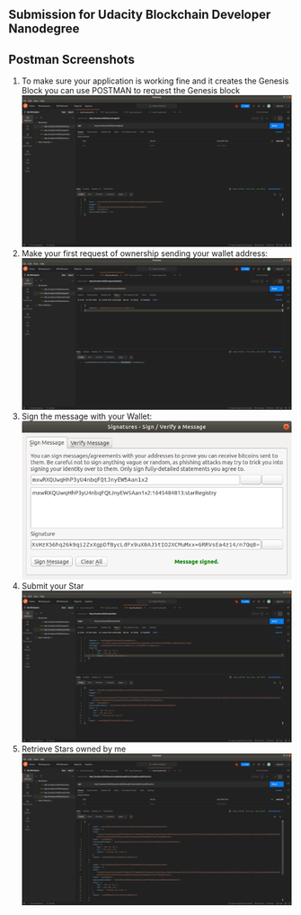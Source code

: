 ## Submission for Udacity Blockchain Developer Nanodegree

## Postman Screenshots
1. To make sure your application is working fine and it creates the Genesis Block you can use POSTMAN to request the Genesis block
    ![Request: http://localhost:8000/block/height/0 ](https://github.com/myles-hildebrand/private-blockchain/blob/71bdb8ee3b209b65f2abd986f1151e2389c37ceb/postman_screenshots/postman_genesis_block.png)
2. Make your first request of ownership sending your wallet address:
    ![Request: http://localhost:8000/requestValidation ](https://github.com/myles-hildebrand/private-blockchain/blob/71bdb8ee3b209b65f2abd986f1151e2389c37ceb/postman_screenshots/postman_send_wallet_address.png)
3. Sign the message with your Wallet:
    ![Use the Wallet to sign a message](https://github.com/myles-hildebrand/private-blockchain/blob/71bdb8ee3b209b65f2abd986f1151e2389c37ceb/postman_screenshots/bitcoin-qt_sign_message.png)
4. Submit your Star
     ![Request: http://localhost:8000/submitstar](https://github.com/myles-hildebrand/private-blockchain/blob/71bdb8ee3b209b65f2abd986f1151e2389c37ceb/postman_screenshots/postman_submit_star.png)
5. Retrieve Stars owned by me
    ![Request: http://localhost:8000/blocks/<WALLET_ADDRESS>](https://github.com/myles-hildebrand/private-blockchain/blob/71bdb8ee3b209b65f2abd986f1151e2389c37ceb/postman_screenshots/postman_retrieve_stars.png)